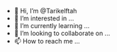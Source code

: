 - 👋 Hi, I’m @Tarikelftah
- 👀 I’m interested in ...
- 🌱 I’m currently learning ...
- 💞️ I’m looking to collaborate on ...
- 📫 How to reach me ...

<!---
Tarikelftah/Tarikelftah is a ✨ special ✨ repository because its `README.md` (this file) appears on your GitHub profile.
You can click the Preview link to take a look at your changes.
--->
